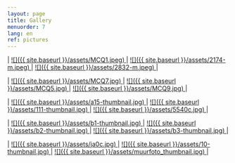```yaml
---
layout: page
title: Gallery
menuorder: 7
lang: en
ref: pictures
---
```

| <a href="/assets/CQ1.jpeg">![]({{ site.baseurl }}/assets/MCQ1.jpeg) </a>  | <a href="/assets/2174.jpeg"> ![]({{ site.baseurl }}/assets/2174-m.jpeg) </a> | <a href="/assets/2832.jpeg"> ![]({{ site.baseurl }}/assets/2832-m.jpeg) </a> |

| <a href="/assets/CQ7.jpeg">![]({{ site.baseurl }}/assets/MCQ7.jpg) </a>  | <a href="/assets/CQ5.jpeg"> ![]({{ site.baseurl }}/assets/MCQ5.jpg) </a> | <a href="/assets/CQ9.jpeg"> ![]({{ site.baseurl }}/assets/MCQ9.jpg) </a> |

| <a href="/assets/a15.jpg">  ![]({{ site.baseurl }}/assets/a15-thumbnail.jpg) </a> | <a href="/assets/111.jpg">  ![]({{ site.baseurl }}/assets/111-thumbnail.jpg) </a> | <a href="/assets/5540.jpeg"> ![]({{ site.baseurl }}/assets/5540c.jpg) </a> |

| <a href="/assets/b1.jpg">  ![]({{ site.baseurl }}/assets/b1-thumbnail.jpg) </a> | <a href="/assets/b2.jpg">  ![]({{ site.baseurl }}/assets/b2-thumbnail.jpg) </a> | <a href="/assets/b3.jpg">![]({{ site.baseurl }}/assets/b3-thumbnail.jpg) </a> |

| <a href="/assets/ja0.jpg">  ![]({{ site.baseurl }}/assets/ja0c.jpg) </a> | <a href="/assets/10.jpg">  ![]({{ site.baseurl }}/assets/10-thumbnail.jpg) </a> | <a href="/assets/muurfoto.jpg">![]({{ site.baseurl }}/assets/muurfoto_thumbnail.jpg) </a> |

